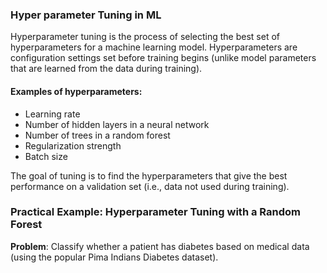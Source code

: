 ### Hyper parameter Tuning in ML

<p>Hyperparameter tuning is the process of selecting the best set of hyperparameters for a machine learning model. Hyperparameters are configuration settings set before training begins (unlike model parameters that are learned from the data during training).</p>

#### Examples of hyperparameters:

- Learning rate
- Number of hidden layers in a neural network
- Number of trees in a random forest
- Regularization strength
- Batch size

<p>The goal of tuning is to find the hyperparameters that give the best performance on a validation set (i.e., data not used during training).</p>

### Practical Example: Hyperparameter Tuning with a Random Forest

**Problem**: Classify whether a patient has diabetes based on medical data (using the popular Pima Indians Diabetes dataset).
